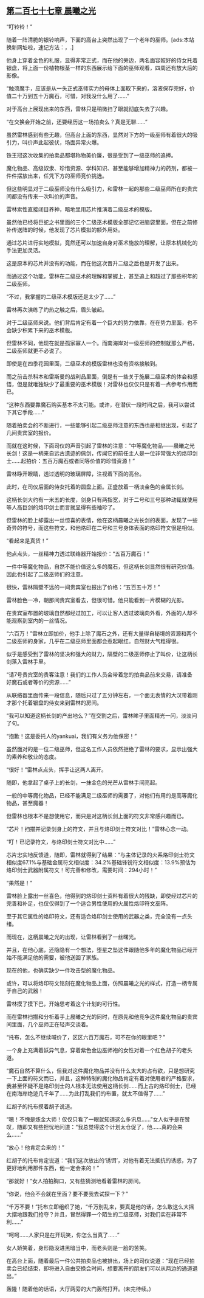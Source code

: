 ## [第二百七十七章 晨曦之光](https://www.xxbiquge.com/11_11222/8851059.html)


  “叮铃铃！”

  随着一阵清脆的银铃响声，下面的高台上突然出现了一个老年的巫师。[ads:本站换新网址啦，速记方法：，.]

  他身上穿着金色的礼服，显得非常正式，而在他的旁边，两名面容姣好的侍女托着银盘，将上面一份植物根茎一样的东西展示给下面的巫师观看，四周还有放大后的影像。

  “触须魔手，应该是从一头正式巫师实力的母体上面取下来的，溶液保存完好，价值二十万到五十万魔石，可惜，对我没什么用了……”

  对于高台上展现出来的东西，雷林只是稍微扫了眼就彻底失去了兴趣。

  “在交换会开始之前，还要经历这一场拍卖么？真是无聊……”

  虽然雷林感到有些无趣，但高台上面的东西，显然对下方的一级巫师有着很大的吸引力，叫价声此起彼伏，场面异常火爆。

  铁王冠这次收集的拍卖品都堪称物美价廉，很是受到了一级巫师的追捧。

  魔化物品、高级奴隶、珍惜资源、学科知识、甚至能够增加精神力的药剂，都被一件件摆放出来，任凭下方的巫师竞价挑选。

  但这些明显对于二级巫师没有什么吸引力，和雷林一起的那些二级巫师所在的贵宾间都没有传来一次叫价的声音。

  雷林索性直接闭目养神，暗地里用芯片推演着二级巫术的模版。

  虽然他已经将巨蛇之书里面的三个二级巫术模版全部记忆进脑袋里面，但在之前修补传送阵的时候，他发现了芯片模拟的额外用处。

  通过芯片进行实地模拟，竟然还可以加速自身对巫术施放的理解，让原本机械化的手法更加灵活。

  这是原本的芯片并没有的功能，而在他这次晋升二级之后也是开发了出来。

  而通过这个功能，雷林在二级巫术的理解和掌握上，甚至追上和超过了那些积年的二级巫师。

  “不过，我掌握的二级巫术模版还是太少了……”

  雷林再次演练了灼热之触之后，眉头皱起。

  对于二级巫师来说。他们背后肯定有着一个巨大的势力依靠，在在势力里面，也不会缺少积累下来的巫术模版。

  但雷林不同，他现在就是孤家寡人一个。而南海岸对一级巫师的控制就那么严格，二级巫师就更不必说了。

  即使是在四季花园里面，二级巫术的模版雷林也没有资格接触到。

  而之前击杀科本和雷斯曼的战利品里面，倒是有一些关于施展二级巫术的体会和感悟，但是就唯独缺少了最重要的巫术模版！对雷林也仅仅只是有着一点参考作用而已。

  “这种东西要靠魔石购买基本不太可能。或许，在潜伏一段时间之后，我可以尝试下其它手段……”

  随着拍卖会的不断进行，一些能够引起二级巫师注意的东西也是相继出现，引起了几间贵宾室的报价。

  而就在这时候，下面司仪的声音引起了雷林的注意：“中等魔化物品——晨曦之光长剑！这是一柄来自远古遗迹的佩剑，传闻它的前任主人是一位非常强大的烙印剑士……起拍价：五百万魔石或者同等价值的珍惜资源！”

  雷林睁开眼睛，透过透明的玻璃屏障，注视着下面的高台。

  此时，在司仪后面的侍女托着的圆盘上面。正盛放着一柄淡金色的金属长剑。

  这柄长剑大约有一米五的长度，剑身只有两指宽，对于二号和三号那种动辄就使用等人高巨剑的烙印剑士而言就显得有些袖珍了。

  但雷林的脸上却露出一丝惊喜的表情，他在这柄晨曦之光长剑的表面，发现了一些奇异的符号，而这些符文，和他烙印在二号和三号身体表面的烙印符文很是相似。

  “看起来是真货！”

  他点点头，一丝精神力透过联络器开始报价：“五百万魔石！”

  一件中等魔化物品，自然不能价值这么多的魔石，但这柄长剑显然很有研究价值。因此也引起了二级巫师们的注意。

  很快，雷林隔壁不远的一间贵宾室也报出了价格：“五百五十万！”

  雷林脸色一冷，朝那间贵宾室看去，但很可惜。他只能看到一片模糊的光影。

  在贵宾室布置的玻璃自然都经过加工，可以让客人透过玻璃向外看，外面的人却不能观察到室内的一丝情况。

  “六百万！”雷林立即加价，他手上除了魔石之外，还有大量得自秘境的资源和两个二级巫师的身家，几乎在二级巫师里面都会惹起眼红。自然财大气粗得很。

  似乎是感受到了雷林的坚决和强大的财力，隔壁的二级巫师停止了叫价，让这柄长剑落入雷林手里。

  “请7号贵宾室的贵客注意！我们的工作人员会带着您的拍卖品前来交易，请准备好魔石或者等价的资源……”

  从联络器里面传来一段信息，随后只过了五分钟左右，一个面无表情的大汉带着刚才那个托着银盘的侍女来到雷林的房间。

  “我可以知道这柄长剑的产出地么？”在交割之后，雷林眸子里面精光一闪，淡淡问了句。

  “抱歉！这是委托人的yankuai，我们有义务为他保密！”

  虽然面对的是一位二级巫师，但这名工作人员依然拒绝了雷林的要求，显示出强大的素养和敬业的态度。

  “很好！”雷林点点头，挥手让这两人离开。

  随即，他拿起了桌子上的长剑，一抹金色的光芒从雷林手间亮起。

  一般的中等魔化物品，已经不能满足二级巫师的需要了，对他们有用的是高等魔化物品，甚至魔器！

  但雷林也根本不是想使用它，而只是对这柄长剑上面的符文非常感兴趣而已。

  “芯片！扫描并记录剑身上的符文，并且与烙印剑士符文对比！”雷林心念一动。

  “叮！已记录符文，与烙印剑士符文对比中……”

  芯片忠实地反馈道，随即，雷林就得到了结果：“与主体记录的火系烙印剑士符文相似度67.1%与基础金属符文相似度：34.2%基础锋锐符文相似度：13.9%预估为烙印剑士武器附属符文！可完善和修改，需要时间：294小时！”

  “果然是！”

  雷林脸上露出一丝喜色，他得到的烙印剑士资料有着很大的残缺，即使经过芯片的完善和补足，也仅仅得到了一个适合男性使用的火属性烙印符文巫阵。

  至于其它属性的烙印符文，还有适合烙印剑士使用的武器之类，完全没有一点头绪。

  而现在，这柄晨曦之光的出现，让雷林看到了一丝曙光。

  并且，在他心底，还隐隐有一个想法，堕星之坠这件跟随他多年的魔化物品已经开始不能满足他的需要，被他送回了家族。

  现在的他，也确实缺少一件攻击型的魔化物品。

  或许，可以将烙印符文铭刻在魔化物品上面，仿照晨曦之光的样式，打造一柄专属于自己的武器！

  雷林摸了摸下巴，开始思考着这个计划的可行性。

  而在雷林扫描和分析着手上晨曦之光的同时，在原先和他竞争这件魔化物品的贵宾间里面，几个巫师正在轻声交谈着。

  “托布，怎么不继续喊价了，区区六百万魔石，可不在你的眼里吧？”

  一个身上充满着妖异气息，穿着紫色金边巫师袍的女性对着一个红色胡子的老头道。

  “魔石自然不算什么，但我对这件魔化物品并没有什么太大的占有欲，只是想研究一下上面的符文而已，并且，这种特制的魔化物品肯定有着对使用者的严格要求，我甚至怀疑不是烙印剑士的人根本无法使用这柄长剑……而上古的烙印剑士，已经在南海岸绝迹几千年了……为此打乱我们的布置，就太不值得了……”

  红胡子的托布摸着胡子说道。

  “嗯！不愧是炼金大师！仅仅只看了一眼就知道这么多讯息……”女人似乎是在赞叹，随即又有些担忧地问道：“我总觉得这个计划太仓促了，他……真的会来么……”

  “放心！他肯定会来的！”

  红胡子的托布肯定说道：“我们这次放出的‘诱饵’，对他有着无法抵抗的诱惑，为了更好地利用那件东西，他一定会来的！”

  “那就好！”女人拍拍胸口，又有些猜测地看着雷林的房间。

  “你说，他会不会就在里面？要不要我去试探一下？”

  “千万不要！”托布立即组织了她，“千万别乱来，要真是他的话，怎么敢这么大摇大摆地跟我们抢夺？并且，冒然得罪一个陌生的二级巫师，对我们实在非常不利……”

  “呵呵……人家只是在开玩笑，你怎么当真了……”

  女人娇笑着，身形隐没进黑暗当中，而老头则是一脸的苦笑。

  在高台上面，随着最后一件公共拍卖品也被排出，场上的司仪说道：“现在已经拍卖会已经结束，即将进入自由交换会时间，想要离开的朋友们可以从两边的通道退出。”

  轰隆！随着他的话语，大厅两旁的大门轰然打开。(未完待续。)
